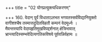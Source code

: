 +++
title = "02 योगप्रत्युक्त्यधिकरणम्"

+++
160. वेदान् पूर्वं विधाताऽलभत भगवतस्सर्वविद्यानियुक्तो  
वागीशश्चैष तस्मात्तदुदितविहतौ कम्पनं वेदमूर्ध्नः ।  
मैवन्तस्यापि वेदापहृतिमुखविपद्दर्शनात् क्षेत्रिभावात्  
भ्रान्त्यादिस्सम्भवेदित्यगतिकविषये पूर्ववन्निर्वहामः ॥